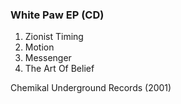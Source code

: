 ### White Paw EP (CD)

1. Zionist Timing
2. Motion
3. Messenger
4. The Art Of Belief

Chemikal Underground Records (2001)